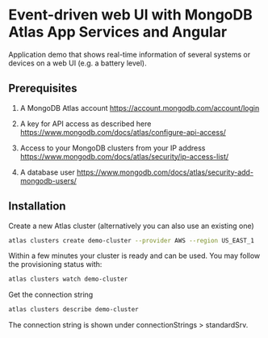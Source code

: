 # Event-driven web UI with MongoDB Atlas App Services and Angular

Application demo that shows real-time information of several systems or devices on a web UI (e.g. a battery level).

## Prerequisites

1. A MongoDB Atlas account
https://account.mongodb.com/account/login

2. A key for API access as described here 
https://www.mongodb.com/docs/atlas/configure-api-access/

3. Access to your MongoDB clusters from your IP address
https://www.mongodb.com/docs/atlas/security/ip-access-list/

4. A database user
https://www.mongodb.com/docs/atlas/security-add-mongodb-users/

## Installation

Create a new Atlas cluster (alternatively you can also use an existing one)

```bash
atlas clusters create demo-cluster --provider AWS --region US_EAST_1
```

Within a few minutes your cluster is ready and can be used. You may follow the provisioning status with:
```bash
atlas clusters watch demo-cluster
```

Get the connection string
```bash
atlas clusters describe demo-cluster
```
The connection string is shown under connectionStrings > standardSrv.




